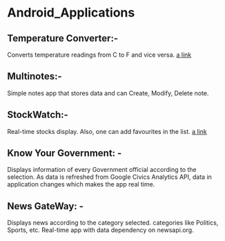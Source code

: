 # Android_Applications

## Temperature Converter:-

Converts temperature readings from C to F and vice versa.
[a link](https://github.com/huttarwar/Android_Applications/blob/master/TemperatureConverter/CS%20442%20Assignment1.pdf)

## Multinotes:- 

Simple notes app that stores data and can Create, Modify, Delete note.

## StockWatch:- 

Real-time stocks display. Also, one can add favourites in the list.
[a link](https://github.com/huttarwar/Android_Applications/blob/master/StockWatch/StocksWatch_Requirements.pdf)

## Know Your Government: - 

Displays information of every Government official according to the selection. As data is refreshed from Google Civics Analytics API, data in application changes which makes the app real time.

## News GateWay: - 

Displays news according to the category selected. categories like Politics, Sports, etc. Real-time app with data dependency on newsapi.org.

